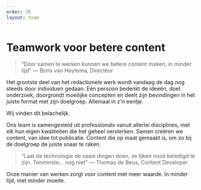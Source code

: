 ```yaml
---
order: 20
layout: team
---
```


# Teamwork voor betere content

> “Door samen te werken kunnen we betere content maken, in minder tijd" 
— Boris van Hoytema, Directeur

Het grootste deel van het redactionele werk wordt vandaag de dag nog steeds door individuen gedaan. Eén persoon bedenkt de ideeën, doet onderzoek, doorgrondt moeilijke concepten en deelt zijn bevindingen in het juiste format met zijn doelgroep. Allemaal in z'n eentje. 

Wij vinden dit belachelijk.

Ons team is samengesteld uit professionals vanuit allerlei disciplines, met elk hun eigen kwaliteiten die het geheel versterken. Samen creëren we content, van idee tot publicatie. Content die op maat gemaakt is, om zo bij de doelgroep de juiste snaar te raken. 

> “Laat de technologie de saaie dingen doen, ze lijken nooit beledigd te zijn. Tenminste... nog niet"
— Thomas de Beus, Content Developer

Onze manier van werken zorgt voor content met meer waarde. In minder tijd, met minder moeite. 
